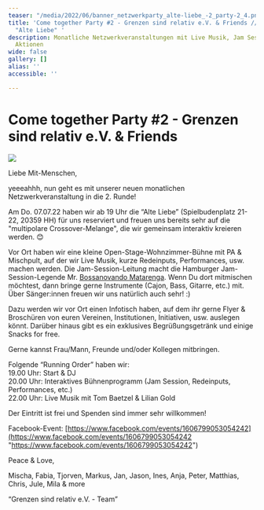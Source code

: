 ```yaml
---
teaser: "/media/2022/06/banner_netzwerkparty_alte-liebe_-2_party-2_4.png"
title: 'Come together Party #2 - Grenzen sind relativ e.V. & Friends // Do. 07.07.22
  "Alte Liebe" '
description: Monatliche Netzwerkveranstaltungen mit Live Musik, Jam Session und interaktiven
  Aktionen
wide: false
gallery: []
alias: ''
accessible: ''

---
```

# **Come together Party #2 - Grenzen sind relativ e.V. & Friends**

![](/media/2022/06/banner_netzwerkparty_alte-liebe_-2_party-2_4.png)

Liebe Mit-Menschen,

yeeeahhh, nun geht es mit unserer neuen monatlichen Netzwerkveranstaltung in die 2. Runde!

Am Do. 07.07.22 haben wir ab 19 Uhr die “Alte Liebe” (Spielbudenplatz 21-22, 20359 HH) für uns reserviert und freuen uns bereits sehr auf die "multipolare Crossover-Melange", die wir gemeinsam interaktiv kreieren werden. 😊

Vor Ort haben wir eine kleine Open-Stage-Wohnzimmer-Bühne mit PA & Mischpult, auf der wir Live Musik, kurze Redeinputs, Performances, usw. machen werden. Die Jam-Session-Leitung macht die Hamburger Jam-Session-Legende Mr. [Bossanovando Matarenga](https://www.facebook.com/bossanovando.matarenga). Wenn Du dort mitmischen möchtest, dann bringe gerne Instrumente (Cajon, Bass, Gitarre, etc.) mit. Über Sänger:innen freuen wir uns natürlich auch sehr! :)

Dazu werden wir vor Ort einen Infotisch haben, auf dem ihr gerne Flyer & Broschüren von euren Vereinen, Institutionen, Initiativen, usw. auslegen könnt. Darüber hinaus gibt es ein exklusives Begrüßungsgetränk und einige Snacks for free.

Gerne kannst Frau/Mann, Freunde und/oder Kollegen mitbringen.

Folgende “Running Order” haben wir:  
19\.00 Uhr: Start & DJ  
20\.00 Uhr: Interaktives Bühnenprogramm (Jam Session, Redeinputs, Performances, etc.)  
22\.00 Uhr: Live Musik mit Tom Baetzel & Lilian Gold

Der Eintritt ist frei und Spenden sind immer sehr willkommen!

Facebook-Event: [https://www.facebook.com/events/1606799053054242](https://www.facebook.com/events/1606799053054242 "https://www.facebook.com/events/1606799053054242")

Peace & Love,

Mischa, Fabia, Tjorven, Markus, Jan, Jason, Ines, Anja, Peter, Matthias, Chris, Jule, Mila & more

“Grenzen sind relativ e.V. - Team”